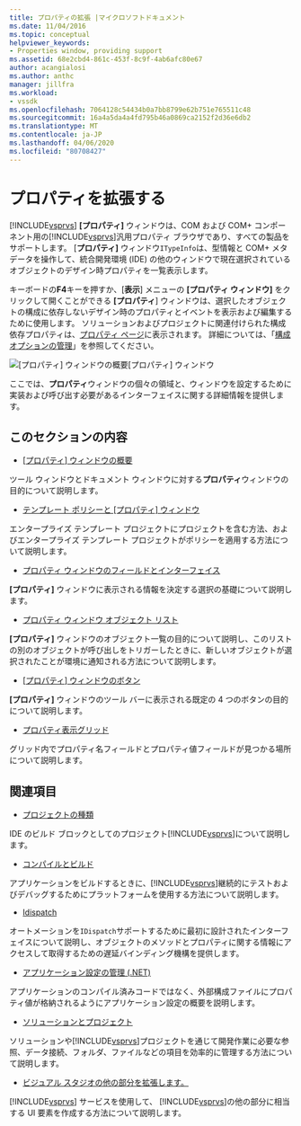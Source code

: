 ```yaml
---
title: プロパティの拡張 |マイクロソフトドキュメント
ms.date: 11/04/2016
ms.topic: conceptual
helpviewer_keywords:
- Properties window, providing support
ms.assetid: 68e2cbd4-861c-453f-8c9f-4ab6afc80e67
author: acangialosi
ms.author: anthc
manager: jillfra
ms.workload:
- vssdk
ms.openlocfilehash: 7064128c54434b0a7bb8799e62b751e765511c48
ms.sourcegitcommit: 16a4a5da4a4fd795b46a0869ca2152f2d36e6db2
ms.translationtype: MT
ms.contentlocale: ja-JP
ms.lasthandoff: 04/06/2020
ms.locfileid: "80708427"
---
```

# <a name="extend-properties"></a>プロパティを拡張する
[!INCLUDE[vsprvs](../../code-quality/includes/vsprvs_md.md)] **[プロパティ]** ウィンドウは、COM および COM+ コンポーネント用の[!INCLUDE[vsprvs](../../code-quality/includes/vsprvs_md.md)]汎用プロパティ ブラウザであり、すべての製品をサポートします。 [**プロパティ]** ウィンドウ`ITypeInfo`は、型情報と COM+ メタデータを操作して、統合開発環境 (IDE) の他のウィンドウで現在選択されているオブジェクトのデザイン時プロパティを一覧表示します。

 キーボードの**F4**キーを押すか、[**表示**] メニューの **[プロパティ ウィンドウ]** をクリックして開くことができる **[プロパティ**] ウィンドウは、選択したオブジェクトの構成に依存しないデザイン時のプロパティとイベントを表示および編集するために使用します。 ソリューションおよびプロジェクトに関連付けられた構成依存プロパティは、[プロパティ ページ](../../extensibility/internals/property-pages.md)に表示されます。 詳細については、「[構成オプションの管理](../../extensibility/internals/managing-configuration-options.md)」を参照してください。

 ![[プロパティ] ウィンドウの概要](../../extensibility/internals/media/vspropertieswindow.png "ウィンドウ")[プロパティ] ウィンドウ

 ここでは、**プロパティ**ウィンドウの個々の領域と、ウィンドウを設定するために実装および呼び出す必要があるインターフェイスに関する詳細情報を提供します。

## <a name="in-this-section"></a>このセクションの内容
- [[プロパティ] ウィンドウの概要](../../extensibility/internals/properties-window-overview.md)

 ツール ウィンドウとドキュメント ウィンドウに対する**プロパティ**ウィンドウの目的について説明します。

- [テンプレート ポリシーと [プロパティ] ウィンドウ](../../extensibility/internals/template-policy-and-the-properties-window.md)

 エンタープライズ テンプレート プロジェクトにプロジェクトを含む方法、およびエンタープライズ テンプレート プロジェクトがポリシーを適用する方法について説明します。

- [プロパティ ウィンドウのフィールドとインターフェイス](../../extensibility/internals/properties-window-fields-and-interfaces.md)

 **[プロパティ]** ウィンドウに表示される情報を決定する選択の基礎について説明します。

- [プロパティ ウィンドウ オブジェクト リスト](../../extensibility/internals/properties-window-object-list.md)

 **[プロパティ]** ウィンドウのオブジェクト一覧の目的について説明し、このリストの別のオブジェクトが呼び出しをトリガーしたときに、新しいオブジェクトが選択されたことが環境に通知される方法について説明します。

- [[プロパティ] ウィンドウのボタン](../../extensibility/internals/properties-window-buttons.md)

 **[プロパティ]** ウィンドウのツール バーに表示される既定の 4 つのボタンの目的について説明します。

- [プロパティ表示グリッド](../../extensibility/internals/properties-display-grid.md)

 グリッド内でプロパティ名フィールドとプロパティ値フィールドが見つかる場所について説明します。

## <a name="related-sections"></a>関連項目
- [プロジェクトの種類](../../extensibility/internals/project-types.md)

 IDE のビルド ブロックとしてのプロジェクト[!INCLUDE[vsprvs](../../code-quality/includes/vsprvs_md.md)]について説明します。

- [コンパイルとビルド](../../ide/compiling-and-building-in-visual-studio.md)

 アプリケーションをビルドするときに、[!INCLUDE[vsprvs](../../code-quality/includes/vsprvs_md.md)]継続的にテストおよびデバッグするためにプラットフォームを使用する方法について説明します。

- [Idispatch](/previous-versions/windows/desktop/api/oaidl/nn-oaidl-idispatch)

 オートメーションを`IDispatch`サポートするために最初に設計されたインターフェイスについて説明し、オブジェクトのメソッドとプロパティに関する情報にアクセスして取得するための遅延バインディング機構を提供します。

- [アプリケーション設定の管理 (.NET)](../../ide/managing-application-settings-dotnet.md)

 アプリケーションのコンパイル済みコードではなく、外部構成ファイルにプロパティ値が格納されるようにアプリケーション設定の概要を説明します。

- [ソリューションとプロジェクト](../../ide/solutions-and-projects-in-visual-studio.md)

 ソリューションや[!INCLUDE[vsprvs](../../code-quality/includes/vsprvs_md.md)]プロジェクトを通じて開発作業に必要な参照、データ接続、フォルダ、ファイルなどの項目を効率的に管理する方法について説明します。

- [ビジュアル スタジオの他の部分を拡張します。](../../extensibility/extending-other-parts-of-visual-studio.md)

 [!INCLUDE[vsprvs](../../code-quality/includes/vsprvs_md.md)] サービスを使用して、 [!INCLUDE[vsprvs](../../code-quality/includes/vsprvs_md.md)]の他の部分に相当する UI 要素を作成する方法について説明します。
